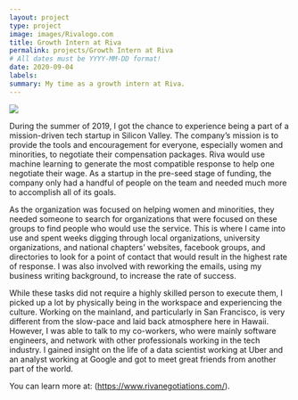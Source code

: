 ```yaml
---
layout: project
type: project
image: images/Rivalogo.com
title: Growth Intern at Riva
permalink: projects/Growth Intern at Riva
# All dates must be YYYY-MM-DD format!
date: 2020-09-04
labels:
summary: My time as a growth intern at Riva.
---
```


<div class="ui small rounded images">
  <img class="ui image" src="../images/micromouse-robot.png">

</div>

During the summer of 2019, I got the chance to experience being a part of a mission-driven tech startup in Silicon Valley. The company’s mission is to provide the tools and encouragement for everyone, especially women and minorities, to negotiate their compensation packages. Riva would use machine learning to generate the most compatible response to help one negotiate their wage. As a startup in the pre-seed stage of funding, the company only had a handful of people on the team and needed much more to accomplish all of its goals. 

As the organization was focused on helping women and minorities, they needed someone to search for organizations that were focused on these groups to find people who would use the service. This is where I came into use and spent weeks digging through local organizations, university organizations, and national chapters’ websites, facebook groups, and directories to look for a point of contact that would result in the highest rate of response. I was also involved with reworking the emails, using my business writing background, to increase the rate of success. 

While these tasks did not require a highly skilled person to execute them, I picked up a lot by physically being in the workspace and experiencing the culture. Working on the mainland, and particularly in San Francisco, is very different from the slow-pace and laid back atmosphere here in Hawaii. However, I was able to talk to my co-workers, who were mainly software engineers, and network with other professionals working in the tech industry. I gained insight on the life of a data scientist working at Uber and an analyst working at Google and got to meet great friends from another part of the world. 


You can learn more at: (https://www.rivanegotiations.com/).



